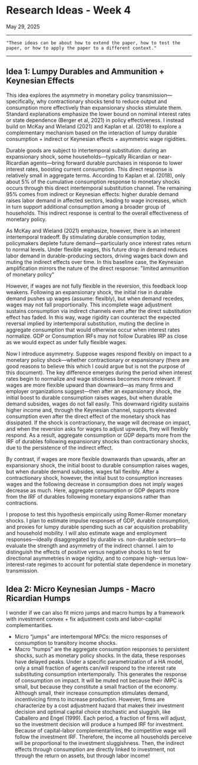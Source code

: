 # Research Ideas - Week 4

May 29, 2025

------------------------------------------------------------------------------------------------------------------------------------
    "These ideas can be about how to extend the paper, how to test the paper, or how to apply the paper to a different context."
------------------------------------------------------------------------------------------------------------------------------------

## Idea 1: Lumpy Durables and Ammunition + Keynesian Effects
This idea explores the asymmetry in monetary policy transmission—specifically, why contractionary shocks tend to reduce output and consumption more effectively than expansionary shocks stimulate them. Standard explanations emphasize the lower bound on nominal interest rates or state dependence (Berger et al, 2021) in policy effectiveness. I instead build on McKay and Wieland (2021) and Kaplan et al. (2018) to explore a complementary mechanism based on the interaction of lumpy durable consumption + indirect or Keynesian effects + asymmetric wage rigidities.

Durable goods are subject to intertemporal substitution: during an expansionary shock, some households—typically Ricardian or near-Ricardian agents—bring forward durable purchases in response to lower interest rates, boosting current consumption. This direct response is relatively small in aggregate terms. According to Kaplan et al. (2018), only about 5% of the cumulative consumption response to monetary shocks occurs through this direct intertemporal substitution channel. The remaining 95% comes from indirect or Keynesian effects: higher durable demand raises labor demand in affected sectors, leading to wage increases, which in turn support additional consumption among a broader group of households. This indirect response is central to the overall effectiveness of monetary policy.

As McKay and Wieland (2021) emphasize, however, there is an inherent intertemporal tradeoff. By stimulating durable consumption today, policymakers deplete future demand—particularly once interest rates return to normal levels. Under flexible wages, this future drop in demand reduces labor demand in durable-producing sectors, driving wages back down and muting the indirect effects over time. In this baseline case, the Keynesian amplification mirrors the nature of the direct response: "limited ammunition of monetary policy"

However, if wages are not fully flexible in the reversion, this feedback loop weakens. Following an expansionary shock, the initial rise in durable demand pushes up wages (assume: flexibly), but when demand recedes, wages may not fall proportionally. This incomplete wage adjustment sustains consumption via indirect channels even after the direct substitution effect has faded. In this way, wage rigidity can counteract the expected reversal implied by intertemporal substitution, muting the decline in aggregate consumption that would otherwise occur when interest rates normalize. GDP or Consumption IRFs may not follow Durables IRP as close as we would expect as under fully flexible wages.

Now I introduce asymmetry. Suppose wages respond flexibly on impact to a monetary policy shock—whether contractionary or expansionary (there are good reasons to believe this which I could argue but is not the purpose of this document). The key difference emerges during the period when interest rates begin to normalize and wage stickiness becomes more relevant. If wages are more flexible upward than downward—as many firms and employer organizations suggest—then after an expansionary shock, the initial boost to durable consumption raises wages, but when durable demand subsides, wages do not fall easily. This downward rigidity sustains higher income and, through the Keynesian channel, supports elevated consumption even after the direct effect of the monetary shock has dissipated. If the shock is contractionary, the wage will decrease on impact, and when the reversion asks for wages to adjust upwards, they will flexibly respond. As a result, aggregate consumption or GDP departs more from the IRF of durables following expansionary shocks than contractionary shocks, due to the persistence of the indirect effect.

By contrast, if wages are more flexible downwards than upwards, after an expansionary shock, the initial boost to durable consumption raises wages, but when durable demand subsides, wages fall flexibly. After a contractionary shock, however, the initial bust to consumption increases wages and the following decrease in consumption does not imply wages decrease as much. Here, aggregate consumption or GDP departs more from the IRF of durables following monetary expansions rather than contractions. 

I propose to test this hypothesis empirically using Romer-Romer monetary shocks. I plan to estimate impulse responses of GDP, durable consumption, and proxies for lumpy durable spending such as car acquisition probability and household mobility. I will also estimate wage and employment responses—ideally disaggregated by durable vs. non-durable sectors—to evaluate the strength and asymmetry of the indirect channel. I aim to distinguish the effects of positive versus negative shocks to test for directional asymmetries in wage rigidity, and to compare high- versus low-interest-rate regimes to account for potential state dependence in monetary transmission.

## Idea 2: Micro Keynesian Jumps - Macro Ricardian Humps
I wonder if we can also fit micro jumps and macro humps by a framework with investment convex + fix adjustment costs and labor-capital complementarities. 
- Micro “jumps” are intertemporal MPCs: the micro responses of consumption to transitory income shocks.
- Macro “humps” are the aggregate consumption responses to persistent shocks, such as monetary policy shocks. In the data, these responses have delayed peaks.
Under a specific parametrization of a HA model, only a small fraction of agents can/will respond to the interest rate substituting consumption intertemporally. This generates the response of consumption on impact. It will be muted not because their iMPC is small, but because they constitute a small fraction of the economy. Although small, their increase consumption stimulates demand, incentivicing firms to increase production. However, firms are characterize by a cost adjustment hazard that makes their investment decision and optimal capital choice stochastic and sluggish, like Caballero and Engel (1999). Each period, a fraction of firms will adjust, so the investment decision will produce a humped IRF for investment. Because of capital-labor complementarities, the competitive wage will follow the investment IRF. Therefore, the income all households perceive will be proportional to the investment sluggishness. Then, the indirect effects through consumption are directly linked to investment, not through the return on assets, but through labor income!
